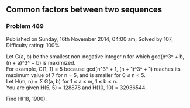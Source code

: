 Common factors between two sequences
------------------------------------

### Problem 489

Published on Sunday, 16th November 2014, 04:00 am; Solved by 107;
Difficulty rating: 100%

Let G(a, b) be the smallest non-negative integer n for which gcd(n^3^ +
b, (n + a)^3^ + b) is maximized.\
 For example, G(1, 1) = 5 because gcd(n^3^ + 1, (n + 1)^3^ + 1) reaches
its maximum value of 7 for n = 5, and is smaller for 0 ≤ n \< 5.\
 Let H(m, n) = Σ G(a, b) for 1 ≤ a ≤ m, 1 ≤ b ≤ n.\
 You are given H(5, 5) = 128878 and H(10, 10) = 32936544.

Find H(18, 1900).
